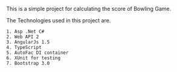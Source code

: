 This is a simple project for calculating the score of Bowling Game.

The Technologies used in this project are.

	1. Asp .Net C#
	2. Web API 2
	3. AngularJs 1.5
	4. TypeScript
	5. AutoFac DI container
	6. XUnit for testing 
	7. Bootstrap 3.0

